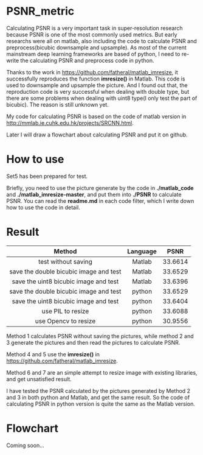 # PSNR_metric

Calculating PSNR is a very important task in super-resolution research because PSNR is one of the most commonly used metrics. But early researchs were all on matlab, also including the code to calculate PSNR and preprocess(bicubic downsample and upsample). As most of the current mainstream deep learning frameworks are based of python, I need to re-write the calculating PSNR and preprocess code in python.

Thanks to the work in https://github.com/fatheral/matlab_imresize, it successfully reproduces the function **imresize()** in Matlab. This code is used to downsample and upsample the picture. And I found out that, the reproduction code is very successful when dealing with double type, but there are some problems when dealing with uint8 type(I only test the part of bicubic). The reason is still unknown yet.

My code for calculating PSNR is based on the code of matlab version in http://mmlab.ie.cuhk.edu.hk/projects/SRCNN.html.

Later I will draw a flowchart about calculating PSNR and put it on github.

# How to use

Set5 has been prepared for test.

Briefly, you need to use the picture generate by the code in **./matlab_code** and **./matlab_imresize-master**, and put them into **./PSNR** to calculate PSNR. You can read the **readme.md** in each code filter, which I write down how to use the code in detail.

# Result

|                 Method                 | Language |  PSNR   |
| :------------------------------------: | :------: | :-----: |
|          test without saving           |  Matlab  | 33.6614 |
| save the double bicubic image and test |  Matlab  | 33.6529 |
| save the uint8 bicubic image and test  |  Matlab  | 33.6396 |
| save the double bicubic image and test |  python  | 33.6529 |
| save the uint8 bicubic image and test  |  python  | 33.6404 |
|           use PIL to resize            |  python  | 33.6088 |
|          use Opencv to resize          |  python  | 30.9556 |

Method 1 calculates PSNR without saving the pictures, while method 2 and 3 generate the pictures and then read the pictures to calculate PSNR.

Method 4 and 5 use the **imresize()** in https://github.com/fatheral/matlab_imresize.

Method 6 and 7 are an simple attempt to resize image with existing libraries, and get unsatisfied result.

I have tested the PSNR calculated by the pictures generated by Method 2 and 3 in both python and Matlab, and get the same result. So the code of calculating PSNR in python version is quite the same as the Matlab version.

# Flowchart

Coming soon...